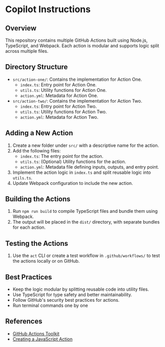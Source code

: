 # Copilot Instructions

## Overview

This repository contains multiple GitHub Actions built using Node.js, TypeScript, and Webpack. Each action is modular and supports logic split across multiple files.

## Directory Structure

- `src/action-one/`: Contains the implementation for Action One.
  - `index.ts`: Entry point for Action One.
  - `utils.ts`: Utility functions for Action One.
  - `action.yml`: Metadata for Action One.
- `src/action-two/`: Contains the implementation for Action Two.
  - `index.ts`: Entry point for Action Two.
  - `utils.ts`: Utility functions for Action Two.
  - `action.yml`: Metadata for Action Two.

## Adding a New Action

1. Create a new folder under `src/` with a descriptive name for the action.
2. Add the following files:
   - `index.ts`: The entry point for the action.
   - `utils.ts`: (Optional) Utility functions for the action.
   - `action.yml`: Metadata file defining inputs, outputs, and entry point.
3. Implement the action logic in `index.ts` and split reusable logic into `utils.ts`.
4. Update Webpack configuration to include the new action.

## Building the Actions

1. Run `npm run build` to compile TypeScript files and bundle them using Webpack.
2. The output will be placed in the `dist/` directory, with separate bundles for each action.

## Testing the Actions

1. Use the `act` CLI or create a test workflow in `.github/workflows/` to test the actions locally or on GitHub.

## Best Practices

- Keep the logic modular by splitting reusable code into utility files.
- Use TypeScript for type safety and better maintainability.
- Follow GitHub's security best practices for actions.
- Run terminal commands one by one

## References

- [GitHub Actions Toolkit](https://github.com/actions/toolkit)
- [Creating a JavaScript Action](https://docs.github.com/en/actions/sharing-automations/creating-actions/creating-a-javascript-action)
